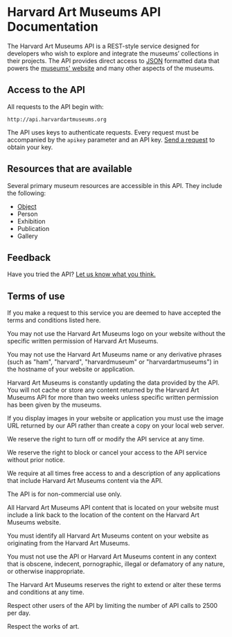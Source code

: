 # Harvard Art Museums API Documentation

The Harvard Art Museums API is a REST-style service designed for developers who wish to explore and integrate the museums’ collections in their projects. The API provides direct access to [JSON](http://json.org) formatted data that powers the [museums' website](http://www.harvardartmuseums.org) and many other aspects of the museums. 

## Access to the API

All requests to the API begin with: 

```shell
http://api.harvardartmuseums.org
```

The API uses keys to authenticate requests. Every request must be accompanied by the `apikey` parameter and an API key. [Send a request](https://docs.google.com/forms/d/1Fe1H4nOhFkrLpaeBpLAnSrIMYvcAxnYWm0IU9a6IkFA/viewform) to obtain your key.

## Resources that are available

Several primary museum resources are accessible in this API. They include the following:

* [Object](https://github.com/harvardartmuseums/api-docs/blob/master/object.md)
* Person
* Exhibition
* Publication
* Gallery

## Feedback

Have you tried the API? [Let us know what you think.](https://docs.google.com/forms/d/118WjSPgKEYBjLU3B3iUkELwHbgeWryVb_5hw3o6_3K8/viewform)

## Terms of use
If you make a request to this service you are deemed to have accepted the terms and conditions listed here.

You may not use the Harvard Art Museums logo on your website without the specific written permission of Harvard Art Museums.

You may not use the Harvard Art Museums name or any derivative phrases (such as "ham", "harvard", "harvardmuseum" or "harvardartmuseums") in the hostname of your website or application.

Harvard Art Museums is constantly updating the data provided by the API. You will not cache or store any content returned by the Harvard Art Museums API for more than two weeks unless specific written permission has been given by the museums.

If you display images in your website or application you must use the image URL returned by our API rather than create a copy on your local web server.

We reserve the right to turn off or modify the API service at any time.

We reserve the right to block or cancel your access to the API service without prior notice.

We require at all times free access to and a description of any applications that include Harvard Art Museums content via the API.

The API is for non-commercial use only.

All Harvard Art Museums API content that is located on your website must include a link back to the location of the content on the Harvard Art Museums website.

You must identify all Harvard Art Museums content on your website as originating from the Harvard Art Museums.

You must not use the API or Harvard Art Museums content in any context that is obscene, indecent, pornographic, illegal or defamatory of any nature, or otherwise inappropriate.

The Harvard Art Museums reserves the right to extend or alter these terms and conditions at any time.

Respect other users of the API by limiting the number of API calls to 2500 per day.

Respect the works of art.
